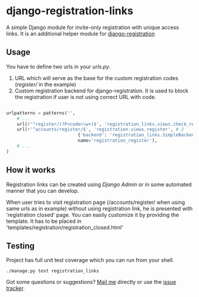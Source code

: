 django-registration-links
=========================

A simple Django module for invite-only registration with unique access links. It is an additional helper module for [django-registration](http://bitbucket.org/ubernostrum/django-registration/)

Usage
-----

You have to define two urls in your *urls.py*.
 1. URL which will serve as the base for the custom registration codes (*register/* in the example)
 2. Custom registration backend for django-registration. It is used to block the registration if user is not using correct URL with code.

```python

urlpatterns = patterns('',
    # ...
    url(r'^register/(?P<code>\w+)$', 'registration_links.views.check_registration_link', name="check_registration_link"), # 1
    url(r'^accounts/register/$', 'registration.views.register', # 2
                           {'backend': 'registration_links.SimpleBackend', ...},
                           name='registration_register'),
	# ...
)

```

How it works
------------

Registration links can be created using *Django Admin* or in some automated manner that you can develop.

When user tries to visit registration page (/accounts/register/ when using same urls as in example) without using registration link, he is presented with 'registration closed' page. You can easily customize it by providing the template. It has to be placed in 'templates/registration/registration_closed.html'


Testing
-------

Project has full unit test coverage which you can run from your shell.

    ./manage.py test registration_links


Got some questions or suggestions? [Mail me](mailto:bkobos+ghdrl@extensa.pl) directly or use the [issue tracker](/issues).